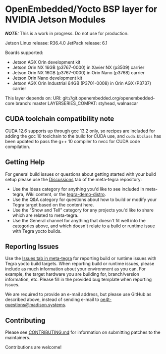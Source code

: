 OpenEmbedded/Yocto BSP layer for NVIDIA Jetson Modules
======================================================

***NOTE:*** This is a work in progress. Do not use for production.

Jetson Linux release: R36.4.0
JetPack release:      6.1

Boards supported:
* Jetson AGX Orin development kit
* Jetson Orin NX 16GB (p3767-0000) in Xavier NX (p3509) carrier
* Jetson Orin NX 16GB (p3767-0000) in Orin Nano (p3768) carrier
* Jetson Orin Nano development kit
* Jetson AGX Orin Industrial 64GB (P3701-0008) in Orin AGX (P3737) carrier

This layer depends on:
URI: git://git.openembedded.org/openembedded-core
branch: master
LAYERSERIES_COMPAT: styhead, walnascar


CUDA toolchain compatibility note
---------------------------------

CUDA 12.6 supports up through gcc 13.2 only, so recipes are included
for adding the gcc 10 toolchain to the build for CUDA use, and `cuda.bbclass`
has been updated to pass the g++ 10 compiler to nvcc for CUDA code compilation.


Getting Help
------------

For general build issues or questions about getting started with your build
setup please use the
[Discussions](https://github.com/OE4T/meta-tegra/discussions) tab of the
meta-tegra repository:

* Use the Ideas category for anything you'd like to see included in meta-tegra,
Wiki content, or the
[tegra-demo-distro](https://github.com/OE4T/tegra-demo-distro/issues).
* Use the Q&A category for questions about how to build or modify your Tegra
target based on the content here.
* Use the "Show and Tell" category for any projects you'd like to share which
are related to meta-tegra.
* Use the General channel for anything that doesn't fit well into the categories
above, and which doesn't relate to a build or runtime issue with Tegra yocto
builds.

Reporting Issues
----------------

Use the [Issues tab in meta-tegra](https://github.com/OE4T/meta-tegra/issues)
for reporting build or runtime issues with Tegra yocto build targets.  When
reporting build or runtime issues, please include as much information about your
environment as you can. For example, the target hardware you are building for,
branch/version information, etc.  Please fill in the provided bug template when
reporting issues.

We are required to provide an e-mail address, but please use GitHub as
described above, instead of sending e-mail to oe4t-questions@madison.systems.

Contributing
------------

Please see [CONTRIBUTING.md](CONTRIBUTING.md) for information on submitting
patches to the maintainers.

Contributions are welcome!
